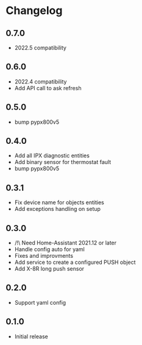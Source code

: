 # Changelog

## 0.7.0

- 2022.5 compatibility

## 0.6.0

- 2022.4 compatibility
- Add API call to ask refresh

## 0.5.0

- bump pypx800v5

## 0.4.0

- Add all IPX diagnostic entities
- Add binary sensor for thermostat fault
- bump pypx800v5

## 0.3.1

- Fix device name for objects entities
- Add exceptions handling on setup

## 0.3.0

- /!\ Need Home-Assistant 2021.12 or later
- Handle config auto for yaml
- Fixes and improvments
- Add service to create a configured PUSH object
- Add X-8R long push sensor

## 0.2.0

- Support yaml config

## 0.1.0

- Initial release
